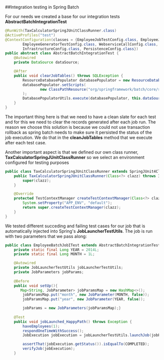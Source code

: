 ##Integration testing in Spring Batch

For our needs we created a base for our integration tests __AbstractBatchIntegrationTest__

```java
@RunWith(TaxCalculatorSpringJUnitClassRunner.class)
@ActiveProfiles("test")
@ContextConfiguration(classes = {EmployeeJobTestConfig.class, EmployeeJobConfigSingleJvm.class,
        EmployeeGeneratorTestConfig.class, WebserviceCallConfig.class, PropertyPlaceHolderConfig.class,
        InfrastructureConfig.class, PersistenceConfig.class})
public abstract class AbstractBatchIntegrationTest {
    @Autowired
    private DataSource dataSource;

    @After
    public void clearJobTables() throws SQLException {
        ResourceDatabasePopulator databasePopulator = new ResourceDatabasePopulator();
        databasePopulator.setScripts(
                new ClassPathResource("org/springframework/batch/core/schema-truncate-hsqldb.sql")
        );
        DatabasePopulatorUtils.execute(databasePopulator, this.dataSource);
    }
}

```

The important thing here is that we need to have a clean slate for each test and for this we need to clear the records generated after each job run.
The reason we choose this solution is because we could not use transaction rollback as spring batch needs to make sure it persisted the status of the job execution.
We do that in the __cleanJobTables__ method that we execute after each test case.

Another important aspect is that we defined our own class runner, __TaxCalculatorSpringJUnitClassRunner__ so we select an environment configured for testing purposes

```java
public class TaxCalculatorSpringJUnitClassRunner extends SpringJUnit4ClassRunner {
    public TaxCalculatorSpringJUnitClassRunner(Class<?> clazz) throws InitializationError {
        super(clazz);
    }

    @Override
    protected TestContextManager createTestContextManager(Class<?> clazz) {
        System.setProperty("APP_ENV", "default");
        return super.createTestContextManager(clazz);
    }
}
```

We tested different succeding and failing test cases for our job that is automatically injected into Spring's __JobLauncherTestUtils__.
The job is run with two parameters that we pass along:
```java
public class EmployeeBatchJobITest extends AbstractBatchIntegrationTest {    
    private static final Long YEAR = 2014L;
    private static final Long MONTH = 1L;

    @Autowired
    private JobLauncherTestUtils jobLauncherTestUtils;
	private JobParameters jobParams;
	
	@Before
	public void setUp(){
	   Map<String, JobParameter> jobParamsMap = new HashMap<>();
        jobParamsMap.put("month", new JobParameter(MONTH, false));
        jobParamsMap.put("year", new JobParameter(YEAR, false));

        jobParams = new JobParameters(jobParamsMap);}
	
	@Test
    public void jobLaunched_HappyPath() throws Exception {
        haveEmployees(1);
        respondOneTimeWithSuccess();
        JobExecution jobExecution = jobLauncherTestUtils.launchJob(jobParams);

        assertThat(jobExecution.getStatus()).isEqualTo(COMPLETED);
        verifyJob(jobExecution);
    }     
```